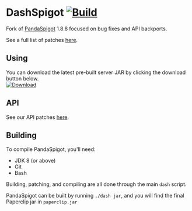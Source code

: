 # DashSpigot [![Build](https://img.shields.io/github/actions/workflow/status/dashnetworkxyz/DashSpigot/build.yml?branch=master&label=Build)](https://github.com/dashnetworkxyz/DashSpigot/actions/workflows/build.yml)
Fork of [PandaSpigot](https://github.com/hpfxd/PandaSpigot) 1.8.8 focused on bug fixes and API backports.

See a full list of patches [here](./patches/dashspigot/).

## Using
You can download the latest pre-built server JAR by clicking the download button below.  
[![Download](https://custom-icon-badges.demolab.com/badge/-Download-blue?style=for-the-badge&logo=download&logoColor=white)](https://jenkins.dashnetwork.xyz/job/DashSpigot/lastSuccessfulBuild/artifact/paperclip.jar)

## API 
See our API patches [here](./patches/dashspigot/api/).

## Building
To compile PandaSpigot, you'll need:
- JDK 8 (or above)
- Git
- Bash

Building, patching, and compiling are all done through the main `dash` script.

PandaSpigot can be built by running `./dash jar`, and you will find the final Paperclip jar in `paperclip.jar`
